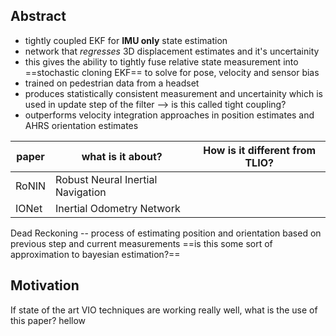## Abstract
* tightly coupled EKF for **IMU only** state estimation
* network that _regresses_ 3D displacement estimates and it's uncertainity
* this gives the ability to tightly fuse relative state measurement into ==stochastic cloning EKF== to solve for pose, velocity and sensor bias
* trained on pedestrian data from a headset
* produces statistically consistent measurement and uncertainity which is used in update step of the filter --> is this called tight coupling?
* outperforms velocity integration approaches in position estimates and AHRS orientation estimates

| paper | what is it about?                 | How is it different from TLIO? | 
| ----- | --------------------------------- | ------------------------------ |
| RoNIN | Robust Neural Inertial Navigation |                                |
| IONet | Inertial Odometry Network         |                                |

Dead Reckoning -- process of estimating position and orientation based on previous step and current measurements ==is this some sort of approximation to bayesian estimation?==

## Motivation
If state of the art VIO techniques are working really well, what is the use of this paper?
hellow
